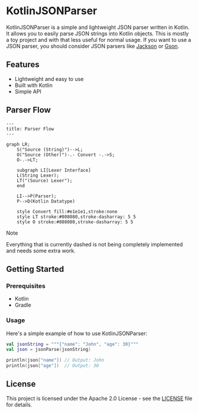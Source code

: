 # KotlinJSONParser

KotlinJSONParser is a simple and lightweight JSON parser written in Kotlin. It allows you to easily parse JSON strings into Kotlin objects.
This is mostly a toy project and with that less useful for normal usage. If you want to use a JSON parser, you should consider JSON parsers like [Jackson](https://github.com/FasterXML/jackson) or [Gson](https://github.com/google/gson).

## Features

- Lightweight and easy to use
- Built with Kotlin
- Simple API

## Parser Flow

```mermaid
---
title: Parser Flow
---

graph LR;
    S("Source (String)")-->L;
    O("Source (Other)")-.- Convert -.->S;
    O-.->LT;

    subgraph LI[Lexer Interface]
    L(String Lexer);
    LT("(Source) Lexer");
    end

    LI-->P(Parser);
    P-->D(Kotlin Datatype)
    
    style Convert fill:#e1e1e1,stroke:none
    style LT stroke:#808080,stroke-dasharray: 5 5
    style O stroke:#808080,stroke-dasharray: 5 5

```
> [!NOTE]
> Everything that is currently dashed is not being completely implemented and needs some extra work.

## Getting Started

### Prerequisites

- Kotlin
- Gradle

### Usage

Here's a simple example of how to use KotlinJSONParser:

```kotlin
val jsonString = """{"name": "John", "age": 30}"""
val json = jsonParse(jsonString)

println(json["name"]) // Output: John
println(json["age"])  // Output: 30
```

## License
This project is licensed under the Apache 2.0 License - see the [LICENSE](LICENSE) file for details.
